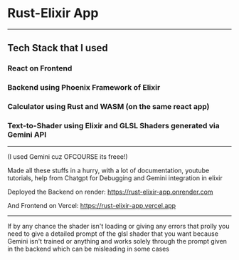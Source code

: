 # Rust-Elixir App

---

## Tech Stack that I used

### React on Frontend 
### Backend using Phoenix Framework of Elixir 
### Calculator using Rust and WASM (on the same react app)
### Text-to-Shader using Elixir and GLSL Shaders generated via Gemini API 

---

(I used Gemini cuz OFCOURSE its freee!)

Made all these stuffs in a hurry, with a lot of documentation, youtube tutorials, help from Chatgpt for Debugging and Gemini integration in elixir 

Deployed the Backend on render: https://rust-elixir-app.onrender.com

And Frontend on Vercel: https://rust-elixir-app.vercel.app

---

If by any chance the shader isn't loading or giving any errors that prolly you need to give a detailed prompt of the glsl shader that you want because Gemini isn't trained or anything and works solely through the prompt given in the backend which can be misleading in some cases

